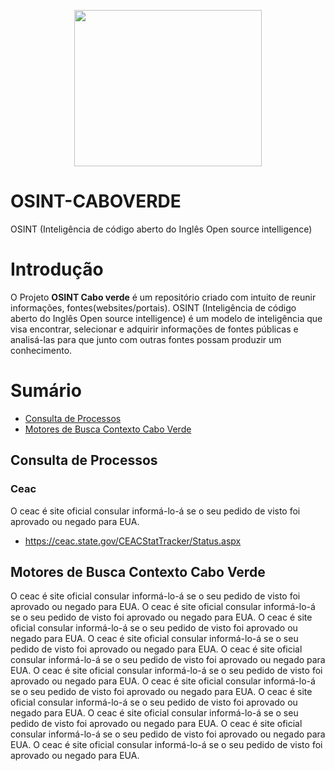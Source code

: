 <p align="center">
<img src=https://user-images.githubusercontent.com/7120422/193465689-a2b8ac6d-4742-4bc2-9e5b-d82abbaca8d4.png width="300" height="250" />

</p>


# OSINT-CABOVERDE
OSINT (Inteligência de código aberto do Inglês Open source intelligence)


# Introdução
O Projeto **OSINT Cabo verde** é um repositório criado com intuito de reunir informações, fontes(websites/portais). 
OSINT (Inteligência de código aberto do Inglês Open source intelligence) é um modelo de inteligência que visa encontrar, selecionar e adquirir informações de fontes públicas e analisá-las para que junto com outras fontes possam produzir um conhecimento.

# Sumário
* <a href="#processo">Consulta de Processos</a>
* <a href="#busca">Motores de Busca Contexto Cabo Verde</a>
<h2>Consulta de Processos<a name="processo"></a></h2>

### Ceac
O ceac é site oficial consular informá-lo-á se o seu pedido de visto foi aprovado ou negado para EUA.
* https://ceac.state.gov/CEACStatTracker/Status.aspx

<h2> Motores de Busca Contexto Cabo Verde<a name="busca"></a></h2>
O ceac é site oficial consular informá-lo-á se o seu pedido de visto foi aprovado ou negado para EUA.
  O ceac é site oficial consular informá-lo-á se o seu pedido de visto foi aprovado ou negado para EUA.
  O ceac é site oficial consular informá-lo-á se o seu pedido de visto foi aprovado ou negado para EUA.
  O ceac é site oficial consular informá-lo-á se o seu pedido de visto foi aprovado ou negado para EUA.
  O ceac é site oficial consular informá-lo-á se o seu pedido de visto foi aprovado ou negado para EUA.
  O ceac é site oficial consular informá-lo-á se o seu pedido de visto foi aprovado ou negado para EUA.
  O ceac é site oficial consular informá-lo-á se o seu pedido de visto foi aprovado ou negado para EUA.
  O ceac é site oficial consular informá-lo-á se o seu pedido de visto foi aprovado ou negado para EUA.
  O ceac é site oficial consular informá-lo-á se o seu pedido de visto foi aprovado ou negado para EUA.
  O ceac é site oficial consular informá-lo-á se o seu pedido de visto foi aprovado ou negado para EUA.
  O ceac é site oficial consular informá-lo-á se o seu pedido de visto foi aprovado ou negado para EUA.
